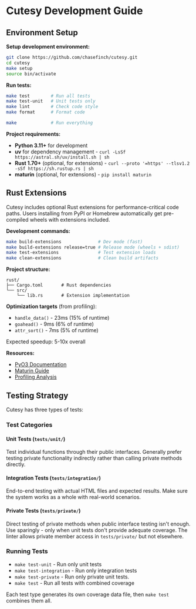 # Cutesy Development Guide

## Environment Setup

**Setup development environment:**
```bash
git clone https://github.com/chasefinch/cutesy.git
cd cutesy
make setup
source bin/activate
```

**Run tests:**
```bash
make test        # Run all tests
make test-unit   # Unit tests only
make lint        # Check code style
make format      # Format code
```

```bash
make             # Run everything
```

**Project requirements:**
- **Python 3.11+** for development
- **uv** for dependency management - `curl -LsSf https://astral.sh/uv/install.sh | sh`
- **Rust 1.70+** (optional, for extensions) - `curl --proto '=https' --tlsv1.2 -sSf https://sh.rustup.rs | sh`
- **maturin** (optional, for extensions) - `pip install maturin`

## Rust Extensions

Cutesy includes optional Rust extensions for performance-critical code paths. Users installing from PyPI or Homebrew automatically get pre-compiled wheels with extensions included.

**Development commands:**
```bash
make build-extensions              # Dev mode (fast)
make build-extensions release=true # Release mode (wheels + sdist)
make test-extensions               # Test extension loads
make clean-extensions              # Clean build artifacts
```

**Project structure:**
```
rust/
├── Cargo.toml       # Rust dependencies
└── src/
    └── lib.rs       # Extension implementation
```

**Optimization targets** (from profiling):
- `handle_data()` - 23ms (15% of runtime)
- `goahead()` - 9ms (6% of runtime)  
- `attr_sort()` - 7ms (5% of runtime)

Expected speedup: 5-10x overall

**Resources:**
- [PyO3 Documentation](https://pyo3.rs/)
- [Maturin Guide](https://www.maturin.rs/)
- [Profiling Analysis](../PROFILING_ANALYSIS.md)

## Testing Strategy

Cutesy has three types of tests:

### Test Categories

#### Unit Tests (`tests/unit/`)
Test individual functions through their public interfaces. Generally prefer testing private functionality indirectly rather than calling private methods directly.

#### Integration Tests (`tests/integration/`)
End-to-end testing with actual HTML files and expected results. Make sure the system works as a whole with real-world scenarios.

#### Private Tests (`tests/private/`)
Direct testing of private methods when public interface testing isn't enough. Use sparingly - only when unit tests don't provide adequate coverage. The linter allows private member access in `tests/private/` but not elsewhere.

### Running Tests

- `make test-unit` - Run only unit tests
- `make test-integration` - Run only integration tests
- `make test-private` - Run only private unit tests.
- `make test` - Run all tests with combined coverage

Each test type generates its own coverage data file, then `make test` combines them all.
